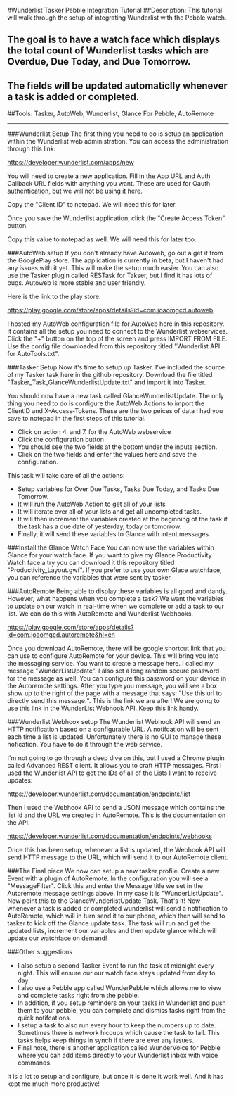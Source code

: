 
#Wunderlist Tasker Pebble Integration Tutorial
##Description: This tutorial will walk through the setup of integrating Wunderlist with the Pebble watch.
## The goal is to have a watch face which displays the total count of Wunderlist tasks which are Overdue, Due Today, and Due Tomorrow.
## The fields will be updated automaticlly whenever a task is added or completed.
##Tools: Tasker, AutoWeb, Wunderlist, Glance For Pebble, AutoRemote

---

###Wunderlist Setup
The first thing you need to do is setup an application within the Wunderlist web administration.
You can access the administration through this link:

https://developer.wunderlist.com/apps/new

You will need to create a new application. Fill in the App URL and Auth Callback URL fields with anything you want.
These are used for Oauth authentication, but we will not be using it here.

Copy the "Client ID" to notepad. We will need this for later.

Once you save the Wunderlist application, click the "Create Access Token" button.

Copy this value to notepad as well. We will need this for later too.

###AutoWeb setup
If you don't already have Autoweb, go out a get it from the GooglePlay store.
The application is currently in beta, but I haven't had any issues with it yet.
This will make the setup much easier. You can also use the Tasker plugin called RESTask for Takser, but I find it has lots of bugs. Autoweb is more stable and user friendly.

Here is the link to the play store:

https://play.google.com/store/apps/details?id=com.joaomgcd.autoweb

I hosted my AutoWeb configuration file for AutoWeb here in this repository. It contains all the setup you need to 
connect to the Wunderlist webservices. Click the "+" button on the top of the screen and press
IMPORT FROM FILE. Use the config file downloaded from this repository titled "Wunderlist API for AutoTools.txt".

###Tasker Setup
Now it's time to setup up Tasker. I've included the source of my Tasker task here in the github repository.
Download the file titled "Tasker_Task_GlanceWunderlistUpdate.txt" and import it into Tasker.

You should now have a new task called GlanceWunderlistUpdate.
The only thing you need to do is configure the AutoWeb Actions to import the ClientID and X-Access-Tokens.
These are the two peices of data I had you save to notepad in the first steps of this tutorial.
- Click on action 4. and 7. for the AutoWeb webservice
- Click the configuration button
- You should see the two fields at the bottom under the inputs section.
- Click on the two fields and enter the values here and save the configuration.

This task will take care of all the actions:
- Setup variables for Over Due Tasks, Tasks Due Today, and Tasks Due Tomorrow.
- It will run the AutoWeb Action to get all of your lists
- It will iterate over all of your lists and get all uncompleted tasks.
- It will then increment the variables created at the beginning of the task if the task has a due date of yesterday, today or tomorrow.
- Finally, it will send these variables to Glance with intent messages.

###Install the Glance Watch Face
You can now use the variables within Glance for your watch face. If you want to give my Glance Productivity Watch face a try
you can download it this repository titled "Productivity_Layout.gwf". If you prefer to use your own Glace watchface, you can reference the variables that were sent by tasker.

###AutoRemote
Being able to display these variables is all good and dandy. However, what happens when you complete a task?
We want the variables to update on our watch in real-time when we complete or add a task to our list.
We can do this with AutoRemote and Wunderlist Webhooks.

https://play.google.com/store/apps/details?id=com.joaomgcd.autoremote&hl=en

Once you download AutoRemote, there will be google shortcut link that you can use to configure
AutoRemote for your device. This will bring you into the messaging service.
You want to create a message here. I called my message "WunderListUpdate".
I also set a long random secure password for the message as well. You can configure this password on your device in the Autoremote settings.
After you type you message, you will see a box show up to the right of the page with a message that says:
"Use this url to directly send this message:". This is the link we are after! We are going to use this link in the 
WunderList Webhook API. Keep this link handy.

###Wunderlist Webhook setup
The Wunderlist Webhook API will send an HTTP notification based on a configurable URL.
A notifcation will be sent each time a list is updated. Unfortunately there is no GUI to manage these nofication.
You have to do it through the web service.

I'm not going to go through a deep dive on this, but I used a Chrome plugin called Advanced REST client.
It allows you to craft HTTP messages. First I used the Wunderlist API 
to get the IDs of all of the Lists I want to receive updates:

https://developer.wunderlist.com/documentation/endpoints/list

Then I used the Webhook API to send a JSON message which contains the list id and the URL we created in AutoRemote.
This is the documentation on the API.

https://developer.wunderlist.com/documentation/endpoints/webhooks

Once this has been setup, whenever a list is updated, the Webhook API will send HTTP message to the URL, which will send it to our AutoRemote client.

###The Final piece
We now can setup a new tasker profile. Create a new Event with a plugin of AutoRemote.
In the configuration you will see a "MessageFilter". Click this and enter the Message title we set in the Autoremote message settings above.
In my case it is "WunderListUpdate". Now point this to the GlanceWunderlistUpdate Task.
That's it! Now whenever a task is added or completed wunderlist will send a notification to
AutoRemote, which will in turn send it to our phone, which then will send to tasker to kick off the Glance update task.
The task will run and get the updated lists, increment our variables and then update glance which will update our watchface on demand!

###Other suggestions
- I also setup a second Tasker Event to run the task at midnight every night. This will ensure our our watch face stays updated from day to day.
- I also use a Pebble app called WunderPebble which allows me to view and complete tasks right from the pebble.
- In addition, if you setup reminders on your tasks in Wunderlist and push them to your pebble, you can complete and dismiss tasks right from the quick notifcations.
- I setup a task to also run every hour to keep the numbers up to date. Sometimes there is network hiccups which cause the task to fail. This tasks helps keep things in synch if there are ever any issues.
- Final note, there is another application called WunderVoice for Pebble where you can add items directly to your Wunderlist inbox with voice commands.

It is a lot to setup and configure, but once it is done it work well. And it has kept me much more productive!















